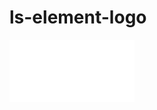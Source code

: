 # ls-element-logo

<img src="https://raw.githubusercontent.com/lsegurado/ls-element-logo/master/logo-with-background.svg"></img>
